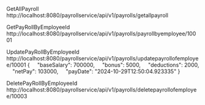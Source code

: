 GetAllPayroll
http://localhost:8080/payrollservice/api/v1/payrolls/getallpayroll

GetPayRollByEmployeeId
http://localhost:8080/payrollservice/api/v1/payrolls/payrollbyemployee/10001

UpdatePayRollByEmployeeId
http://localhost:8080/payrollservice/api/v1/payrolls/updatepayrollofemployee/10001
{
    "baseSalary": 700000,
    "bonus": 5000,
    "deductions": 2000,
    "netPay": 103000,
    "payDate": "2024-10-29T12:50:04.923335"
}

DeletePayRollByEmployeeId
http://localhost:8080/payrollservice/api/v1/payrolls/deletepayrollofemployee/10003


